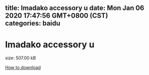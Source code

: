 
title: Imadako accessory u
date: Mon Jan 06 2020 17:47:56 GMT+0800 (CST)    
categories: baidu
---

# Imadako accessory u
size: 507.00 kB
 
 

[How to download](https://bpcam.bemobtrk.com/go/2ceec3aa-1ca2-46d6-b9ff-aaa5c184517c?jno=729)